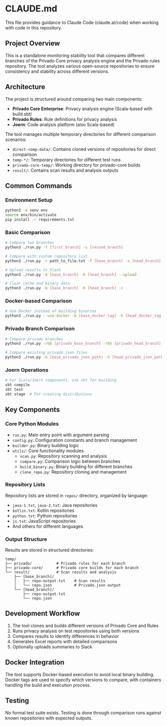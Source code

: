 # CLAUDE.md

This file provides guidance to Claude Code (claude.ai/code) when working with code in this repository.

## Project Overview

This is a standalone monitoring stability tool that compares different branches of the Privado Core privacy analysis engine and the Privado rules repository. The tool analyzes various open-source repositories to ensure consistency and stability across different versions.

## Architecture

The project is structured around comparing two main components:
- **Privado Core Enterprise**: Privacy analysis engine (Scala-based with build.sbt)
- **Privado Rules**: Rule definitions for privacy analysis
- **Joern**: Code analysis platform (also Scala-based)

The tool manages multiple temporary directories for different comparison scenarios:
- `direct-comp-data/`: Contains cloned versions of repositories for direct comparison
- `temp-*/`: Temporary directories for different test runs
- `privado-core-temp/`: Working directory for privado-core builds
- `result/`: Contains scan results and analysis outputs

## Common Commands

### Environment Setup
```bash
python3 -m venv env
source env/bin/activate
pip install -r requirements.txt
```

### Basic Comparison
```bash
# Compare two branches
python3 ./run.py -f [first_branch] -s [second_branch]

# Compare with custom repository list
python3 ./run.py -r path_to_file.txt -f [base_branch] -s [head_branch]

# Upload results to Slack
python3 ./run.py -b [base_branch] -h [head_branch] --upload

# Clear cache and binary data
python3 ./run.py -b [base_branch] -h [head_branch] -c
```

### Docker-based Comparison
```bash
# Use Docker instead of building binaries
python3 ./run.py --use-docker -b [base_docker_tag] -h [head_docker_tag]
```

### Privado Branch Comparison
```bash
# Compare privado branches
python3 ./run.py -rbb [privado_base_branch] -rbh [privado_head_branch] -urc

# Compare existing privado.json files
python3 ./run.py -b [base_privado_json_path] -h [head_privado_json_path] -m
```

### Joern Operations
```bash
# For Scala/Joern components, use sbt for building
sbt compile
sbt test
sbt stage  # For creating distributions
```

## Key Components

### Core Python Modules
- `run.py`: Main entry point with argument parsing
- `config.py`: Configuration constants and branch management
- `builder.py`: Binary building logic
- `utils/`: Core functionality modules
  - `scan.py`: Repository scanning and analysis
  - `compare.py`: Comparison logic between branches
  - `build_binary.py`: Binary building for different branches
  - `clone_repo.py`: Repository cloning and management

### Repository Lists
Repository lists are stored in `repos/` directory, organized by language:
- `java-1.txt`, `java-2.txt`: Java repositories
- `kotlin.txt`: Kotlin repositories  
- `python.txt`: Python repositories
- `js.txt`: JavaScript repositories
- And others for different languages

### Output Structure
Results are stored in structured directories:
```
temp/
├── privado/           # Privado rules for each branch
├── privado-core/      # Privado core builds for each branch  
└── result/            # Scan results and analysis
    ├── [base_branch]/
    │   ├── repo-output.txt    # Scan results
    │   └── repo.json          # Privado.json output
    └── [head_branch]/
        ├── repo-output.txt
        └── repo.json
```

## Development Workflow

1. The tool clones and builds different versions of Privado Core and Rules
2. Runs privacy analysis on test repositories using both versions
3. Compares results to identify differences in behavior
4. Generates Excel reports with detailed comparisons
5. Optionally uploads summaries to Slack

## Docker Integration

The tool supports Docker-based execution to avoid local binary building. Docker tags are used to specify which versions to compare, with containers handling the build and execution process.

## Testing

No formal test suite exists. Testing is done through comparison runs against known repositories with expected outputs.